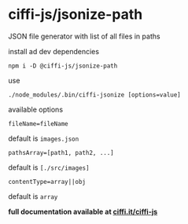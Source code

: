 # ciffi-js/jsonize-path

JSON file generator with list of all files in paths

install ad dev dependencies 
```
npm i -D @ciffi-js/jsonize-path
```

use
```
./node_modules/.bin/ciffi-jsonize [options=value]
```

available options

```fileName=fileName```

default is ```images.json```

```pathsArray=[path1, path2, ...]```

default is `[./src/images]`

```contentType=array||obj```

default is ```array```

__full documentation available at [ciffi.it/ciffi-js](https://www.ciffi.it/ciffi-js/docs/router)__
